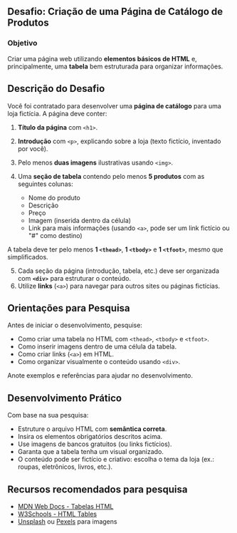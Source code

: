 ## **Desafio: Criação de uma Página de Catálogo de Produtos**

### **Objetivo**

Criar uma página web utilizando **elementos básicos de HTML** e, principalmente, uma **tabela** bem estruturada para organizar informações.

## **Descrição do Desafio**

Você foi contratado para desenvolver uma **página de catálogo** para uma loja fictícia. A página deve conter:

1. **Título da página** com `<h1>`.
2. **Introdução** com `<p>`, explicando sobre a loja (texto fictício, inventado por você).
3. Pelo menos **duas imagens** ilustrativas usando `<img>`.
4. Uma **seção de tabela** contendo pelo menos **5 produtos** com as seguintes colunas:

   * Nome do produto
   * Descrição
   * Preço
   * Imagem (inserida dentro da célula)
   * Link para mais informações (usando `<a>`, pode ser um link fictício ou "#" como destino)

A tabela deve ter pelo menos **1 `<thead>`**, **1 `<tbody>`** e **1 `<tfoot>`**, mesmo que simplificados.

5. Cada seção da página (introdução, tabela, etc.) deve ser organizada com **`<div>`** para estruturar o conteúdo.
6. Utilize **links** (`<a>`) para navegar para outros sites ou páginas fictícias.

## **Orientações para Pesquisa**

Antes de iniciar o desenvolvimento, pesquise:

* Como criar uma tabela no HTML com `<thead>`, `<tbody>` e `<tfoot>`.
* Como inserir imagens dentro de uma célula da tabela.
* Como criar links (`<a>`) em HTML.
* Como organizar visualmente o conteúdo usando `<div>`.

Anote exemplos e referências para ajudar no desenvolvimento.

## **Desenvolvimento Prático**

Com base na sua pesquisa:

* Estruture o arquivo HTML com **semântica correta**.
* Insira os elementos obrigatórios descritos acima.
* Use imagens de bancos gratuitos (ou links fictícios).
* Garanta que a tabela tenha um visual organizado.
* O conteúdo pode ser fictício e criativo: escolha o tema da loja (ex.: roupas, eletrônicos, livros, etc.).

## **Recursos recomendados para pesquisa**

* [MDN Web Docs - Tabelas HTML](https://developer.mozilla.org/pt-BR/docs/Web/HTML/Element/table)
* [W3Schools - HTML Tables](https://www.w3schools.com/html/html_tables.asp)
* [Unsplash](https://unsplash.com/) ou [Pexels](https://www.pexels.com/) para imagens
